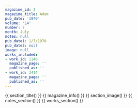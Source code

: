 ```yaml
---
magazine_id: 3
magazine_title: Adam
pub_date: '1970'
volume: '14'
number: 7
month: July
notes: null
pub_date1: 1/7/1970
pub_date2: null
image: null
works_included:
- work_id: 1140
  magazine_page: ''
  published_as: ''
- work_id: 3414
  magazine_page: ''
  published_as: ''
---
```


{{ section_title() }}
{{ magazine_info() }}
{{ section_image() }}
{{ notes_section() }}
{{ works_section() }}
